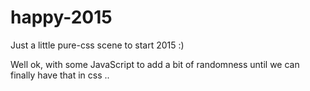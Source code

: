 # happy-2015
Just a little pure-css scene to start 2015 :)

Well ok, with some JavaScript to add a bit of randomness until we can finally have that in css ..

